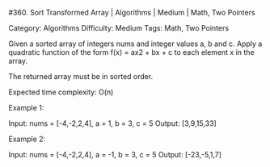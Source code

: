 #360. Sort Transformed Array | Algorithms | Medium | Math, Two Pointers

Category: Algorithms
Difficulty: Medium
Tags: Math, Two Pointers

Given a sorted array of integers nums and integer values a, b and c. Apply a quadratic function of the form f(x) = ax2 + bx + c to each element x in the array.

The returned array must be in sorted order.

Expected time complexity: O(n)


Example 1:


Input: nums = [-4,-2,2,4], a = 1, b = 3, c = 5
Output: [3,9,15,33]



Example 2:


Input: nums = [-4,-2,2,4], a = -1, b = 3, c = 5
Output: [-23,-5,1,7]



